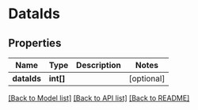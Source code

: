 # DataIds

## Properties
Name | Type | Description | Notes
------------ | ------------- | ------------- | -------------
**dataIds** | **int[]** |  | [optional] 

[[Back to Model list]](../README.md#documentation-for-models) [[Back to API list]](../README.md#documentation-for-api-endpoints) [[Back to README]](../README.md)

